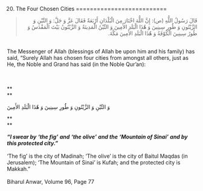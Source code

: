 20. The Four Chosen Cities
==========================

<blockquote dir="rtl">
  <p>
قَالَ رَسُولُ اللٌّهِ (ص): إِنَّ اللٌّهَ اخْتَارَ مِنَ الْبُلْدَانِ
أَرْبَعَةٌ فَقَالَ عَزَّ وَ جَلَّ: وَ التِّيْنِ وَ الزَّيْتُونِ وَ
طُُورِ سِينِينَ وَ هٌذَا الْبَلَدِ الأَمِينَ وَ التِّيْنُ الْمَدِينَةُ
وَ الزَّيْتُونُ بَيْتَ الْمَقْدَسُ وَ طُورُ سِينِينَ الْكُوْفَةُ وَ
هٌذَا الْبَلَدِ الأَمِينَ مَكَّةَ.
  </p>
</blockquote>

   
 The Messenger of Allah (blessings of Allah be upon him and his family)
has said, “Surely Allah has chosen four cities from amongst all others,
just as He, the Noble and Grand has said (in the Noble Qur’an):  
    
  

**  
**

وَ التِّيْنِ وَ الزَّيْتُونِ وَ طُُورِ سِينِينَ وَ هٌذَا الْبَلَدِ
الأَمِينَ

**  
**

***“I swear by*** ***‘the fig’*** ***and*** ***‘the olive’*** ***and
the*** ***‘Mountain of Sinai’*** ***and by this protected city.”***  
    
 ‘The fig’ is the city of Madinah; ‘The olive’ is the city of Baitul
Maqdas (in Jerusalem); ‘The Mountain of Sinai’ is Kufah; and the
protected city is Makkah.”  
    
 Biharul Anwar, Volume 96, Page 77  
    
  


